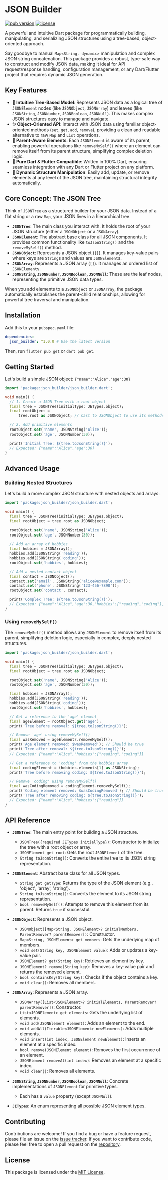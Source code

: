 # JSON Builder

[![pub version](https://img.shields.io/pub/v/json_builder.svg)](https://pub.dev/packages/json_builder)
[![license](https://img.shields.io/badge/license-MIT-blue.svg)](https://opensource.org/licenses/MIT)

A powerful and intuitive Dart package for programmatically building, manipulating, and serializing JSON structures using a tree-based, object-oriented approach.

Say goodbye to manual `Map<String, dynamic>` manipulation and complex JSON string concatenation. This package provides a robust, type-safe way to construct and modify JSON data, making it ideal for API request/response handling, configuration management, or any Dart/Flutter project that requires dynamic JSON generation.

## Key Features

-   **🌳 Intuitive Tree-Based Model**: Represents JSON data as a logical tree of `JSONElement` nodes (like `JSONObject`, `JSONArray`) and leaves (like `JSONString`, `JSONNumber`, `JSONBoolean`, `JSONNull`). This makes complex JSON structures easy to manage and navigate.
-   **✨ Object-Oriented API**: Interact with JSON data using familiar object-oriented methods (`set`, `get`, `add`, `remove`), providing a clean and readable alternative to raw `Map` and `List` operations.
-   **🔗 Parent-Aware Elements**: Each `JSONElement` is aware of its parent, enabling powerful operations like `removeMySelf()` where an element can remove itself from its parent structure, simplifying complex deletion logic.
-   **🚀 Pure Dart & Flutter Compatible**: Written in 100% Dart, ensuring seamless integration with any Dart or Flutter project on any platform.
-   **🔄 Dynamic Structure Manipulation**: Easily add, update, or remove elements at any level of the JSON tree, maintaining structural integrity automatically.

## Core Concept: The JSON Tree

Think of `JSONTree` as a structured builder for your JSON data. Instead of a flat string or a raw `Map`, your JSON lives in a hierarchical tree.

-   **`JSONTree`**: The main class you interact with. It holds the root of your JSON structure (either a `JSONObject` or a `JSONArray`).
-   **`JSONElement`**: The abstract base class for all JSON components. It provides common functionality like `toJsonString()` and the `removeMySelf()` method.
-   **`JSONObject`**: Represents a JSON object (`{}`). It manages key-value pairs where keys are `String`s and values are `JSONElement`s.
-   **`JSONArray`**: Represents a JSON array (`[]`). It manages an ordered list of `JSONElement`s.
-   **`JSONString`, `JSONNumber`, `JSONBoolean`, `JSONNull`**: These are the leaf nodes, representing the primitive JSON data types.

When you add elements to a `JSONObject` or `JSONArray`, the package automatically establishes the parent-child relationships, allowing for powerful tree traversal and manipulation.

## Installation

Add this to your `pubspec.yaml` file:

```yaml
dependencies:
  json_builder: ^1.0.0 # Use the latest version
```

Then, run `flutter pub get` or `dart pub get`.

## Getting Started

Let's build a simple JSON object: `{"name":"Alice","age":30}`

```dart
import 'package:json_builder/json_builder.dart';

void main() {
  // 1. Create a JSON Tree with a root object
  final tree = JSONTree(initialType: JETypes.object);
  final rootObject =
      tree.root as JSONObject; // Cast to JSONObject to use its methods

  // 2. Add primitive elements
  rootObject.set('name', JSONString('Alice'));
  rootObject.set('age', JSONNumber(30));

  print('Initial Tree: ${tree.toJsonString()}');
  // Expected: {"name":"Alice","age":30}
}
```

## Advanced Usage

### Building Nested Structures

Let's build a more complex JSON structure with nested objects and arrays:

```dart
import 'package:json_builder/json_builder.dart';

void main() {
  final tree = JSONTree(initialType: JETypes.object);
  final rootObject = tree.root as JSONObject;

  rootObject.set('name', JSONString('Alice'));
  rootObject.set('age', JSONNumber(30));

  // Add an array of hobbies
  final hobbies = JSONArray();
  hobbies.add(JSONString('reading'));
  hobbies.add(JSONString('coding'));
  rootObject.set('hobbies', hobbies);

  // Add a nested contact object
  final contact = JSONObject();
  contact.set('email', JSONString('alice@example.com'));
  contact.set('phone', JSONString('123-456-7890'));
  rootObject.set('contact', contact);

  print('Complex Tree: ${tree.toJsonString()}');
  // Expected: {"name":"Alice","age":30,"hobbies":["reading","coding"],"contact":{"email":"alice@example.com","phone":"123-456-7890"}}
}
```

### Using `removeMySelf()`

The `removeMySelf()` method allows any `JSONElement` to remove itself from its parent, simplifying deletion logic, especially in complex, deeply nested structures.

```dart
import 'package:json_builder/json_builder.dart';

void main() {
  final tree = JSONTree(initialType: JETypes.object);
  final rootObject = tree.root as JSONObject;

  rootObject.set('name', JSONString('Alice'));
  rootObject.set('age', JSONNumber(30));

  final hobbies = JSONArray();
  hobbies.add(JSONString('reading'));
  hobbies.add(JSONString('coding'));
  rootObject.set('hobbies', hobbies);

  // Get a reference to the 'age' element
  final ageElement = rootObject.get('age');
  print('Tree before removal: ${tree.toJsonString()}');

  // Remove 'age' using removeMySelf()
  final wasRemoved = ageElement?.removeMySelf();
  print('Age element removed: $wasRemoved'); // Should be true
  print('Tree after removal: ${tree.toJsonString()}');
  // Expected: {"name":"Alice","hobbies":["reading","coding"]}

  // Get a reference to 'coding' from the hobbies array
  final codingElement = (hobbies.elements[1] as JSONString);
  print('Tree before removing coding: ${tree.toJsonString()}');

  // Remove 'coding' using removeMySelf()
  final wasCodingRemoved = codingElement.removeMySelf();
  print('Coding element removed: $wasCodingRemoved'); // Should be true
  print('Tree after removing coding: ${tree.toJsonString()}');
  // Expected: {"name":"Alice","hobbies":["reading"]}
}
```

## API Reference

-   **`JSONTree`**: The main entry point for building a JSON structure.
    -   `JSONTree({required JETypes initialType})`: Constructor to initialize the tree with a root object or array.
    -   `JSONElement get root`: Gets the root `JSONElement` of the tree.
    -   `String toJsonString()`: Converts the entire tree to its JSON string representation.

-   **`JSONElement`**: Abstract base class for all JSON types.
    -   `String get getType`: Returns the type of the JSON element (e.g., 'object', 'array', 'string').
    -   `String toJsonString()`: Converts the element to its JSON string representation.
    -   `bool removeMySelf()`: Attempts to remove this element from its parent. Returns `true` if successful.

-   **`JSONObject`**: Represents a JSON object.
    -   `JSONObject([Map<String, JSONElement>? initialMembers, ParentRemover? parentRemover])`: Constructor.
    -   `Map<String, JSONElement> get members`: Gets the underlying map of members.
    -   `void set(String key, JSONElement value)`: Adds or updates a key-value pair.
    -   `JSONElement? get(String key)`: Retrieves an element by key.
    -   `JSONElement? remove(String key)`: Removes a key-value pair and returns the removed element.
    -   `bool containsKey(String key)`: Checks if the object contains a key.
    -   `void clear()`: Removes all members.

-   **`JSONArray`**: Represents a JSON array.
    -   `JSONArray([List<JSONElement>? initialElements, ParentRemover? parentRemover])`: Constructor.
    -   `List<JSONElement> get elements`: Gets the underlying list of elements.
    -   `void add(JSONElement element)`: Adds an element to the end.
    -   `void addAll(Iterable<JSONElement> newElements)`: Adds multiple elements.
    -   `void insert(int index, JSONElement newElement)`: Inserts an element at a specific index.
    -   `bool remove(JSONElement element)`: Removes the first occurrence of an element.
    -   `JSONElement removeAt(int index)`: Removes an element at a specific index.
    -   `void clear()`: Removes all elements.

-   **`JSONString`, `JSONNumber`, `JSONBoolean`, `JSONNull`**: Concrete implementations of `JSONElement` for primitive types.
    -   Each has a `value` property (except `JSONNull`).

-   **`JETypes`**: An enum representing all possible JSON element types.

## Contributing

Contributions are welcome! If you find a bug or have a feature request, please file an issue on the [issue tracker](https://github.com/Ashraf-Hamdoun/JSON-Builder/issues). If you want to contribute code, please feel free to open a pull request on the [repository](https://github.com/Ashraf-Hamdoun/JSON-Builder).

## License

This package is licensed under the [MIT License](LICENSE).